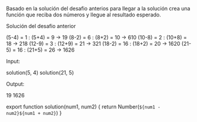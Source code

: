 Basado en la solución del desafio anterios para llegar a la solución crea una función que reciba dos números y llegue al resultado esperado.

Solución del desafio anterior

(5-4)  = 1   :   (5+4)  = 9  →  19
(8-2)  = 6   :   (8+2)  = 10 →  610
(10-8) = 2   :   (10+8) = 18 →  218
(12-9) = 3   :   (12+9) = 21 →  321
(18-2) = 16  :   (18+2) = 20 →  1620
(21-5) = 16  :   (21+5) = 26 →  1626

Input:

solution(5, 4)
solution(21, 5)

Output:

19
1626

export function solution(num1, num2) {
  return Number(`${num1 - num2}${num1 + num2}`)
}